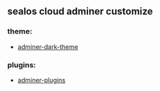 ## sealos cloud adminer customize

### theme: 

* [adminer-dark-theme](https://github.com/lukashron/adminer-dark-theme)

### plugins:

*  [adminer-plugins](https://github.com/pematon/adminer-plugins)